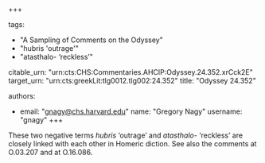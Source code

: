 +++

tags:
- "A Sampling of Comments on the Odyssey"
- "hubris &#39;outrage&#39;"
- "atasthalo- ‘reckless’"

citable_urn: "urn:cts:CHS:Commentaries.AHCIP:Odyssey.24.352.xrCck2E"
target_urn: "urn:cts:greekLit:tlg0012.tlg002:24.352"
title: "Odyssey 24.352"

authors:
- email: "gnagy@chs.harvard.edu"
  name: "Gregory Nagy"
  username: "gnagy"
+++

<p>These two negative terms <em>hubris</em> ‘outrage’ and <em>atasthalo</em>- ‘reckless’ are closely linked with each other in Homeric diction. See also the comments at O.03.207 and at O.16.086.  </p>